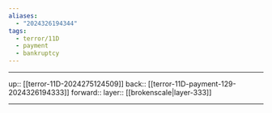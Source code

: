 ```yaml
---
aliases:
  - "2024326194344"
tags:
  - terror/11D
  - payment
  - bankruptcy
---
```




***

up:: [[terror-11D-2024275124509]]
back:: [[terror-11D-payment-129-2024326194333]]
forward:: 
layer:: [[brokenscale|layer-333]]

***
